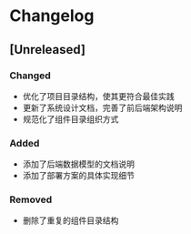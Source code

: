 # Changelog

## [Unreleased]

### Changed
- 优化了项目目录结构，使其更符合最佳实践
- 更新了系统设计文档，完善了前后端架构说明
- 规范化了组件目录组织方式

### Added
- 添加了后端数据模型的文档说明
- 添加了部署方案的具体实现细节

### Removed
- 删除了重复的组件目录结构 
